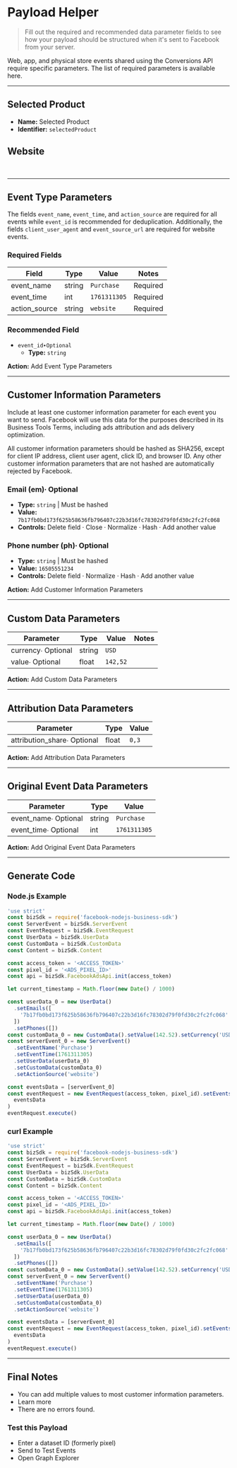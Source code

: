 # Payload Helper

> Fill out the required and recommended data parameter fields to see how your
> payload should be structured when it's sent to Facebook from your server.

Web, app, and physical store events shared using the Conversions API require
specific parameters. The list of required parameters is available here.

---

## Selected Product

- **Name:** Selected Product
- **Identifier:** `selectedProduct`

## Website

<span>&#8203;</span>

---

## Event Type Parameters

The fields `event_name`, `event_time`, and `action_source` are required for all
events while `event_id` is recommended for deduplication. Additionally, the
fields `client_user_agent` and `event_source_url` are required for website
events.

### Required Fields

| Field         | Type   | Value        | Notes    |
| ------------- | ------ | ------------ | -------- |
| event_name    | string | `Purchase`   | Required |
| event_time    | int    | `1761311305` | Required |
| action_source | string | `website`    | Required |

### Recommended Field

- `event_id∙Optional`
  - **Type:** `string`

**Action:** Add Event Type Parameters

---

## Customer Information Parameters

Include at least one customer information parameter for each event you want to
send. Facebook will use this data for the purposes described in its Business
Tools Terms, including ads attribution and ads delivery optimization.

All customer information parameters should be hashed as SHA256, except for
client IP address, client user agent, click ID, and browser ID. Any other
customer information parameters that are not hashed are automatically rejected
by Facebook.

### Email (em)∙ Optional

- **Type:** `string` | Must be hashed
- **Value:** `7b17fb0bd173f625b58636fb796407c22b3d16fc78302d79f0fd30c2fc2fc068`
- **Controls:** Delete field · Close · Normalize · Hash · Add another value

### Phone number (ph)∙ Optional

- **Type:** `string` | Must be hashed
- **Value:** `16505551234`
- **Controls:** Delete field · Normalize · Hash · Add another value

**Action:** Add Customer Information Parameters

---

## Custom Data Parameters

| Parameter          | Type   | Value    | Notes |
| ------------------ | ------ | -------- | ----- |
| currency∙ Optional | string | `USD`    |       |
| value∙ Optional    | float  | `142,52` |       |

**Action:** Add Custom Data Parameters

---

## Attribution Data Parameters

| Parameter                   | Type  | Value |
| --------------------------- | ----- | ----- |
| attribution_share∙ Optional | float | `0,3` |

**Action:** Add Attribution Data Parameters

---

## Original Event Data Parameters

| Parameter            | Type   | Value        |
| -------------------- | ------ | ------------ |
| event_name∙ Optional | string | `Purchase`   |
| event_time∙ Optional | int    | `1761311305` |

**Action:** Add Original Event Data Parameters

---

## Generate Code

### Node.js Example

```javascript
'use strict'
const bizSdk = require('facebook-nodejs-business-sdk')
const ServerEvent = bizSdk.ServerEvent
const EventRequest = bizSdk.EventRequest
const UserData = bizSdk.UserData
const CustomData = bizSdk.CustomData
const Content = bizSdk.Content

const access_token = '<ACCESS_TOKEN>'
const pixel_id = '<ADS_PIXEL_ID>'
const api = bizSdk.FacebookAdsApi.init(access_token)

let current_timestamp = Math.floor(new Date() / 1000)

const userData_0 = new UserData()
  .setEmails([
    '7b17fb0bd173f625b58636fb796407c22b3d16fc78302d79f0fd30c2fc2fc068'
  ])
  .setPhones([])
const customData_0 = new CustomData().setValue(142.52).setCurrency('USD')
const serverEvent_0 = new ServerEvent()
  .setEventName('Purchase')
  .setEventTime(1761311305)
  .setUserData(userData_0)
  .setCustomData(customData_0)
  .setActionSource('website')

const eventsData = [serverEvent_0]
const eventRequest = new EventRequest(access_token, pixel_id).setEvents(
  eventsData
)
eventRequest.execute()
```

### curl Example

```javascript
'use strict'
const bizSdk = require('facebook-nodejs-business-sdk')
const ServerEvent = bizSdk.ServerEvent
const EventRequest = bizSdk.EventRequest
const UserData = bizSdk.UserData
const CustomData = bizSdk.CustomData
const Content = bizSdk.Content

const access_token = '<ACCESS_TOKEN>'
const pixel_id = '<ADS_PIXEL_ID>'
const api = bizSdk.FacebookAdsApi.init(access_token)

let current_timestamp = Math.floor(new Date() / 1000)

const userData_0 = new UserData()
  .setEmails([
    '7b17fb0bd173f625b58636fb796407c22b3d16fc78302d79f0fd30c2fc2fc068'
  ])
  .setPhones([])
const customData_0 = new CustomData().setValue(142.52).setCurrency('USD')
const serverEvent_0 = new ServerEvent()
  .setEventName('Purchase')
  .setEventTime(1761311305)
  .setUserData(userData_0)
  .setCustomData(customData_0)
  .setActionSource('website')

const eventsData = [serverEvent_0]
const eventRequest = new EventRequest(access_token, pixel_id).setEvents(
  eventsData
)
eventRequest.execute()
```

---

## Final Notes

- You can add multiple values to most customer information parameters.
- Learn more
- There are no errors found.

### Test this Payload

- Enter a dataset ID (formerly pixel)
- Send to Test Events
- Open Graph Explorer
